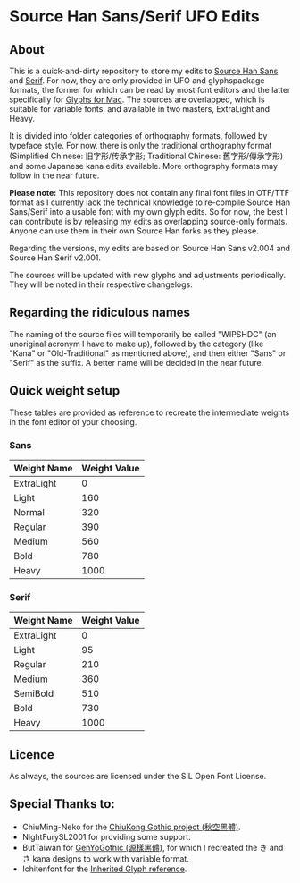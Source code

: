 # Source Han Sans/Serif UFO Edits

## About
This is a quick-and-dirty repository to store my edits to [Source Han Sans](https://github.com/adobe-fonts/source-han-sans) and [Serif](https://github.com/adobe-fonts/source-han-serif). For now, they are only provided in UFO and glyphspackage formats, the former for which can be read by most font editors and the latter specifically for [Glyphs for Mac](https://glyphsapp.com/). The sources are overlapped, which is suitable for variable fonts, and available in two masters, ExtraLight and Heavy.

It is divided into folder categories of orthography formats, followed by typeface style. For now, there is only the traditional orthography format (Simplified Chinese: 旧字形/传承字形; Traditional Chinese: 舊字形/傳承字形) and some Japanese kana edits available. More orthography formats may follow in the near future.

**Please note:** This repository does not contain any final font files in OTF/TTF format as I currently lack the technical knowledge to re-compile Source Han Sans/Serif into a usable font with my own glyph edits. So for now, the best I can contribute is by releasing my edits as overlapping source-only formats. Anyone can use them in their own Source Han forks as they please.

Regarding the versions, my edits are based on Source Han Sans v2.004 and Source Han Serif v2.001.

The sources will be updated with new glyphs and adjustments periodically. They will be noted in their respective changelogs.

## Regarding the ridiculous names

The naming of the source files will temporarily be called "WIPSHDC" (an unoriginal acronym I have to make up), followed by the category (like "Kana" or "Old-Traditional" as mentioned above), and then either "Sans" or "Serif" as the suffix. A better name will be decided in the near future.

## Quick weight setup

These tables are provided as reference to recreate the intermediate weights in the font editor of your choosing.

### Sans

Weight Name | Weight Value
-- | --
ExtraLight | 0
Light | 160
Normal | 320
Regular | 390
Medium | 560
Bold | 780
Heavy | 1000

### Serif

Weight Name | Weight Value
-- | --
ExtraLight | 0
Light | 95
Regular | 210
Medium | 360
SemiBold | 510
Bold | 730
Heavy | 1000

## Licence

As always, the sources are licensed under the SIL Open Font License.

## Special Thanks to:
* ChiuMing-Neko for the [ChiuKong Gothic project (秋空黑體)](https://github.com/ChiuMing-Neko/ChiuKongGothic).
* NightFurySL2001 for providing some support.
* ButTaiwan for [GenYoGothic (源樣黑體)](https://github.com/ButTaiwan/genyog-font), for which I recreated the き and さ kana designs to work with variable format.
* Ichitenfont for the [Inherited Glyph reference](https://github.com/ichitenfont/inheritedglyphs).
